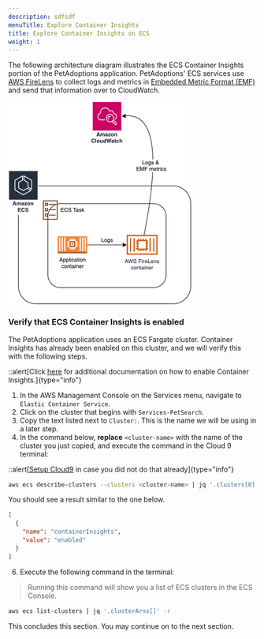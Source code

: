 ```yaml
---
description: sdfsdf
menuTitle: Explore Container Insights
title: Explore Container Insights on ECS
weight: 1
---
```


The following architecture diagram illustrates the ECS Container Insights portion of the PetAdoptions application. PetAdoptions' ECS services use [AWS FireLens](https://docs.aws.amazon.com/AmazonECS/latest/developerguide/using_firelens.html) to collect logs and metrics in [Embedded Metric Format (EMF)](https://docs.aws.amazon.com/AmazonCloudWatch/latest/monitoring/CloudWatch_Embedded_Metric_Format.html) and send that information over to CloudWatch.

![Architecture](/static/images/containerinsights/cwci-ecs-arch.png)

### Verify that ECS Container Insights is enabled
The PetAdoptions application uses an ECS Fargate cluster. Container Insights has already been enabled on this cluster, and we will verify this with the following steps. 

::alert[Click [here](https://docs.aws.amazon.com/AmazonECS/latest/developerguide/cloudwatch-container-insights.html) for additional documentation on how to enable Container Insights.]{type="info"}

1. In the AWS Management Console on the Services menu, navigate to `Elastic Container Service`.
2. Click on the cluster that begins with `Services-PetSearch`.
3. Copy the text listed next to  `Cluster:`. This is the name we will be using in a later step.
4. In the command below, **replace** `<cluster-name>` with the name of the cluster you just copied, and execute the command in the Cloud 9 terminal:

::alert[[Setup Cloud9](/installation/using_ee/_setup_cloud9) in case you did not do that already]{type="info"}

```bash
aws ecs describe-clusters --clusters <cluster-name> | jq '.clusters[0].settings'
```

You should see a result similar to the one below.

```json
[
  {
    "name": "containerInsights",
    "value": "enabled"
  }
]
```

6. Execute the following command in the terminal:
> Running this command will show you a list of ECS clusters in the ECS Console.

```bash
aws ecs list-clusters | jq '.clusterArns[]' -r
```

This concludes this section. You may continue on to the next section.